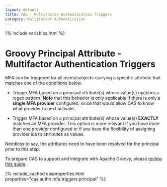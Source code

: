 ```yaml
---
layout: default
title: CAS - Multifactor Authentication Triggers
category: Multifactor Authentication
---
```


{% include variables.html %}

# Groovy Principal Attribute - Multifactor Authentication Triggers

MFA can be triggered for all users/subjects carrying a specific 
attribute that matches one of the conditions below.

- Trigger MFA based on a principal attribute(s) whose value(s) matches a regex pattern.
**Note** that this behavior is only applicable if there is only a **single MFA provider** configured, since that would allow CAS
to know what provider to next activate.

- Trigger MFA based on a principal attribute(s) whose value(s) **EXACTLY** matches an MFA provider.
This option is more relevant if you have more than one provider configured or if you have the flexibility of assigning provider ids to attributes as values.

Needless to say, the attributes need to have been resolved for the principal prior to this step.

To prepare CAS to support and integrate with Apache Groovy, please [review this guide](../integration/Apache-Groovy-Scripting.html).

{% include_cached casproperties.html properties="cas.authn.mfa.triggers.principal" %}


